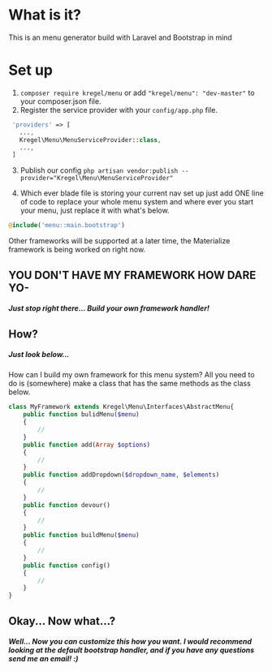 # What is it?
This is an menu generator build with Laravel and Bootstrap in mind

# Set up
 1. `composer require kregel/menu` or add  `"kregel/menu": "dev-master"` to your composer.json file.
 2. Register the service provider with your `config/app.php` file.
 
 ```php
  'providers' => [
    ...,
    Kregel\Menu\MenuServiceProvider::class,
    ...,
  ]
```

 3. Publish our config `php artisan vendor:publish --provider="Kregel\Menu\MenuServiceProvider"`
 
 4. Which ever blade file is storing your current nav set up just add ONE line of code to replace your whole menu system and where ever you start your menu, just replace it with what's below.

```php
@include('menu::main.bootstrap')
```

Other frameworks will be supported at a later time, the Materialize framework is being worked on right now.

## YOU DON'T HAVE MY FRAMEWORK HOW DARE YO-

##### Just stop right there... Build your own framework handler!

## How?

##### Just look below...

How can I build my own framework for this menu system? All you need to do is (somewhere) make a class that has the same methods as the class below.

```php
class MyFramework extends Kregel\Menu\Interfaces\AbstractMenu{
    public function bulidMenu($menu)
    {
		//
	}
    public function add(Array $options)
    {
		//
    }
    public function addDropdown($dropdown_name, $elements)
    {
		//
    }
    public function devour()
    {
		//
    }
    public function buildMenu($menu)
    {
		//
    }
    public function config()
    {
    	//
    }
}
```

## Okay... Now what...?

##### Well... Now you can customize this how you want. I would recommend looking at the default bootstrap handler, and if you have any questions send me an email! :)
